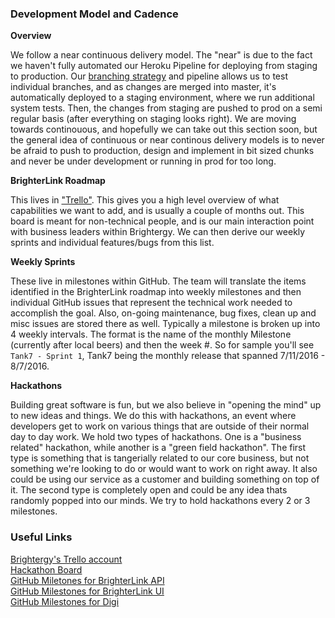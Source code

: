 ### Development Model and Cadence

__Overview__

We follow a near continuous delivery model.  The "near" is due to the fact we haven't fully automated our Heroku Pipeline for deploying from staging to production.  Our [branching strategy](branching.md) and pipeline allows us to test individual branches, and as changes are merged into master, it's automatically deployed to a staging environment, where we run additional system tests.  Then, the changes from staging are pushed to prod on a semi regular basis (after everything on staging looks right).  We are moving towards continouous, and hopefully we can take out this section soon, but the general idea of continuous or near continous delivery models is to never be afraid to push to production, design and implement in bit sized chunks and never be under development or running in prod for too long.

__BrighterLink Roadmap__    

This lives in ["Trello"](https://trello.com/b/zHSsSxGQ/brighterlink-roadmap).  This gives you a high level overview of what capabilities we want to add, and is usually a couple of months out.  This board is meant for non-technical people, and is our main interaction point with business leaders within Brightergy.  We can then derive our weekly sprints and individual features/bugs from this list.

__Weekly Sprints__   

These live in milestones within GitHub.  The team will translate the items identified in the BrighterLink roadmap into weekly milestones and then individual GitHub issues that represent the technical work needed to accomplish the goal.  Also, on-going maintenance, bug fixes, clean up and misc issues are stored there as well.  Typically a milestone is broken up into 4 weekly intervals.  The format is the name of the monthly Milestone (currently after local beers) and then the week #.  So for sample you'll see `Tank7 - Sprint 1`, Tank7 being the monthly release that spanned 7/11/2016 - 8/7/2016.

__Hackathons__    

Building great software is fun, but we also believe in "opening the mind" up to new ideas and things.  We do this with hackathons, an event where developers get to work on various things that are outside of their normal day to day work.  We hold two types of hackathons.  One is a "business related" hackathon, while another is a "green field hackathon".  The first type is something that is tangerially related to our core business, but not something we're looking to do or would want to work on right away.  It also could be using our service as a customer and building something on top of it.  The second type is completely open and could be any idea thats randomly popped into our minds.  We try to hold hackathons every 2 or 3 milestones.

### Useful Links

[Brightergy's Trello account](https://trello.com/brightergy2)    
[Hackathon Board](https://trello.com/b/cTP0Grnn/hackathon)    
[GitHub Miletones for BrighterLink API](https://github.com/Brightergy/brighterlink-io/milestones)   
[GitHub Milestones for BrighterLink UI](https://github.com/Brightergy/brighterlink-ui/milestones)   
[GitHub Milestones for Digi](https://github.com/Brightergy/digi_gateway/milestones)   